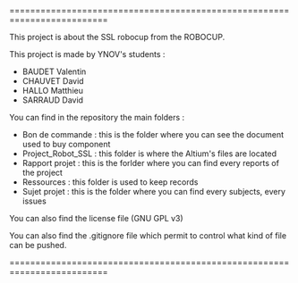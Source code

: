 =========================================================================

This project is about the SSL robocup from the ROBOCUP.

This project is made by YNOV's students :

- BAUDET Valentin
- CHAUVET David
- HALLO Matthieu
- SARRAUD David

You can find in the repository the main folders :

- Bon de commande : this is the folder where you can see the document used to buy component
- Project_Robot_SSL : this folder is where the Altium's files are located
- Rapport projet : this is the forlder where you can find every reports of the project
- Ressources : this folder is used to keep records
- Sujet projet : this is the folder where you can find every subjects, every issues

You can also find the license file (GNU GPL v3)

You can also find the .gitignore file which permit to control what kind of file can be pushed.

=========================================================================
